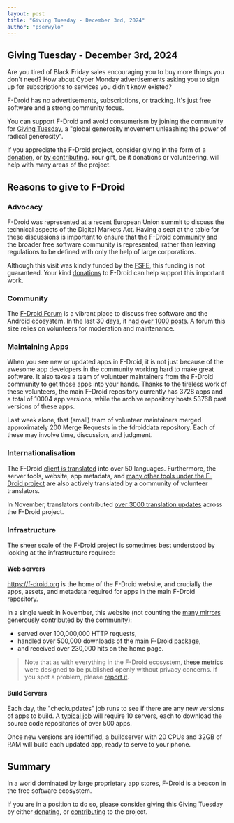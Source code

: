 ```yaml
---
layout: post
title: "Giving Tuesday - December 3rd, 2024"
author: "pserwylo"
---
```


## Giving Tuesday - December 3rd, 2024


Are you tired of Black Friday sales encouraging you to buy more things you don't need? 
How about Cyber Monday advertisements asking you to sign up for subscriptions to services you didn't know existed?

F-Droid has no advertisements, subscriptions, or tracking. It's just free software and a strong community focus.

You can support F-Droid and avoid consumerism by joining the community for [Giving Tuesday](https://www.givingtuesday.org/), a "global generosity movement unleashing the power of radical generosity". 

If you appreciate the F-Droid project, consider giving in the form of a [donation](https://f-droid.org/donate/), or [by contributing](https://f-droid.org/contribute/).
Your gift, be it donations or volunteering, will help with many areas of the project.

## Reasons to give to F-Droid

### Advocacy

F-Droid was represented at a recent European Union summit to discuss the technical aspects of the Digital Markets Act. Having a seat at the table for these discussions is important to ensure that the F-Droid community and the broader free software community is represented, rather than leaving regulations to be defined with only the help of large corporations.

Although this visit was kindly funded by the [FSFE](https://fsfe.org/), this funding is not guaranteed. Your kind [donations](https://f-droid.org/donate/) to F-Droid can help support this important work.

### Community

The [F-Droid Forum](https://forum.f-droid.org) is a vibrant place to discuss free software and the Android ecosystem. In the last 30 days, it [had over 1000 posts](https://forum.f-droid.org/about). A forum this size relies on volunteers for moderation and maintenance.

### Maintaining Apps

When you see new or updated apps in F-Droid, it is not just because of the awesome app developers in the community working hard to make great software. It also takes a team of volunteer maintainers from the F-Droid community to get those apps into your hands.
Thanks to the tireless work of these volunteers, the main F-Droid repository currently has 3728 apps and a total of 10004 app versions, while the archive repository hosts 53768 past versions of these apps.

Last week alone, that (small) team of volunteer maintainers merged approximately 200 Merge Requests in the fdroiddata repository. Each of these may involve time, discussion, and judgment.

### Internationalisation

The F-Droid [client is translated](https://hosted.weblate.org/projects/f-droid/f-droid/) into over 50 languages.
Furthermore, the server tools, website, app metadata, and [many other tools under the F-Droid project](https://hosted.weblate.org/projects/f-droid/) are also actively translated by a community of volunteer translators.

In November, translators contributed [over 3000 translation updates](https://hosted.weblate.org/changes/browse/f-droid/?page=1&limit=20&action=5&action=2&action=25&action=27&period=11%2F01%2F2024+-+11%2F30%2F2024) across the F-Droid project.

### Infrastructure

The sheer scale of the F-Droid project is sometimes best understood by looking at the infrastructure required:

#### Web servers

https://f-droid.org is the home of the F-Droid website, and crucially the apps, assets, and metadata required for apps in the main F-Droid repository.

In a single week in November, this website (not counting the [many mirrors](https://fdroid.gitlab.io/mirror-monitor/) generously contributed by the community):
* served over 100,000,000 HTTP requests,
* handled over 500,000 downloads of the main F-Droid package,
* and received over 230,000 hits on the home page.

> Note that as with everything in the F-Droid ecosystem, [these metrics](https://fdroid.gitlab.io/metrics/) were designed to be published openly without privacy concerns. If you spot a problem, please [report it](https://gitlab.com/fdroid/metrics).

#### Build Servers

Each day, the "checkupdates" job runs to see if there are any new versions of apps to build.
A [typical job](https://gitlab.com/fdroid/checkupdates-runner/-/pipelines/1566771879/builds) will require 10 servers, each to download the source code repositories of over 500 apps.

Once new versions are identified, a buildserver with 20 CPUs and 32GB of RAM will build each updated app, ready to serve to your phone.

## Summary

In a world dominated by large proprietary app stores, F-Droid is a beacon in the free software ecosystem.

If you are in a position to do so, please consider giving this Giving Tuesday by either [donating](https://f-droid.org/donate/), or [contributing](https://f-droid.org/contribute/) to the project.
